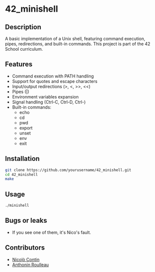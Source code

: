 # 42_minishell

## Description

A basic implementation of a Unix shell, featuring command execution, pipes, redirections, and built-in commands. This project is part of the 42 School curriculum.

## Features

- Command execution with PATH handling
- Support for quotes and escape characters
- Input/output redirections (>, <, >>, <<)
- Pipes (|)
- Environment variables expansion
- Signal handling (Ctrl-C, Ctrl-D, Ctrl-\)
- Built-in commands:
  - echo
  - cd
  - pwd
  - export
  - unset
  - env
  - exit

## Installation

```bash
git clone https://github.com/yourusername/42_minishell.git
cd 42_minishell
make
```

## Usage

```bash
./minishell
```
## Bugs or leaks

- If you see one of them, it's Nico's fault.

## Contributors

- [Nicolò Contin](https://github.com/ncontin)
- [Anthonin Roulleau](https://github.com/Frillas)
